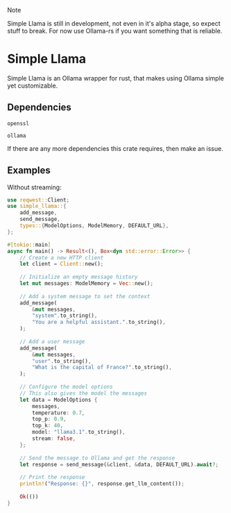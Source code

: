> [!NOTE]
> Simple Llama is still in development, not even in it's alpha stage, so expect stuff to break.
> For now use Ollama-rs if you want something that is reliable.
# Simple Llama
Simple Llama is an Ollama wrapper for rust, that makes using Ollama simple yet customizable.


## Dependencies
`openssl`

`ollama`

If there are any more dependencies this crate requires, then make an issue.

## Examples


Without streaming:
```rust
use reqwest::Client;
use simple_llama::{
    add_message,
    send_message,
    types::{ModelOptions, ModelMemory, DEFAULT_URL},
};

#[tokio::main]
async fn main() -> Result<(), Box<dyn std::error::Error>> {
    // Create a new HTTP client
    let client = Client::new();
    
    // Initialize an empty message history
    let mut messages: ModelMemory = Vec::new();
    
    // Add a system message to set the context
    add_message(
        &mut messages,
        "system".to_string(),
        "You are a helpful assistant.".to_string(),
    );
    
    // Add a user message
    add_message(
        &mut messages,
        "user".to_string(),
        "What is the capital of France?".to_string(),
    );
    
    // Configure the model options
    // This also gives the model the messages
    let data = ModelOptions {
        messages,
        temperature: 0.7,
        top_p: 0.9,
        top_k: 40,
        model: "llama3.1".to_string(),
        stream: false,
    };
    
    // Send the message to Ollama and get the response
    let response = send_message(&client, &data, DEFAULT_URL).await?;
    
    // Print the response
    println!("Response: {}", response.get_llm_content());
    
    Ok(())
}
```
